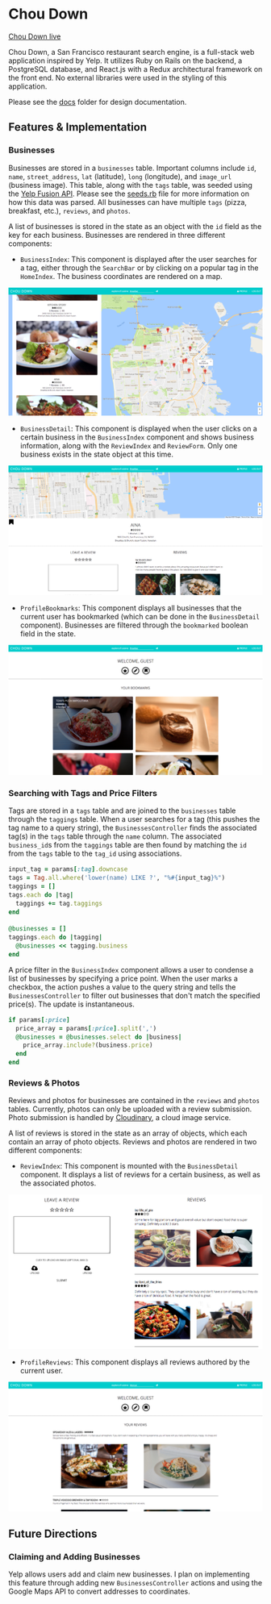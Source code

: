 # Chou Down

[Chou Down live][choudown]

Chou Down, a San Francisco restaurant search engine, is a full-stack web application inspired by Yelp. It utilizes Ruby on Rails on the backend, a PostgreSQL database, and React.js with a Redux architectural framework on the front end. No external libraries were used in the styling of this application.

Please see the [docs][docs] folder for design documentation.

## Features & Implementation

### Businesses

Businesses are stored in a `businesses` table. Important columns include `id`, `name`, `street_address`, `lat` (latitude), `long` (longitude), and `image_url` (business image). This table, along with the `tags` table, was seeded using the [Yelp Fusion API][yelp-fusion]. Please see the [seeds.rb][seeds] file for more information on how this data was parsed. All businesses can have multiple `tags` (pizza, breakfast, etc.), `reviews`, and `photos`.

A list of businesses is stored in the state as an object with the `id` field as the key for each business. Businesses are rendered in three different components:
* `BusinessIndex`: This component is displayed after the user searches for a tag, either through the `SearchBar` or by clicking on a popular tag in the `HomeIndex`. The business coordinates are rendered on a map.

<p align="center">
  <img src="readme_photos/business-index.png" alt="business-index">
</p>

* `BusinessDetail`: This component is displayed when the user clicks on a certain business in the `BusinessIndex` component and shows business information, along with the `ReviewIndex` and `ReviewForm`. Only one business exists in the state object at this time.

<p align="center">
  <img src="readme_photos/business-detail.png" alt="business-detail">
</p>

* `ProfileBookmarks`: This component displays all businesses that the current user has bookmarked (which can be done in the `BusinessDetail` component). Businesses are filtered through the `bookmarked` boolean field in the state.

<p align="center">
  <img src="readme_photos/profile-bookmarks.png" alt="profile-bookmarks">
</p>

### Searching with Tags and Price Filters

Tags are stored in a `tags` table and are joined to the `businesses` table through the `taggings` table. When a user searches for a tag (this pushes the tag name to a query string), the `BusinessesController` finds the associated tag(s) in the `tags` table through the `name` column. The associated `business_id`s from the `taggings` table are then found by matching the `id` from the `tags` table to the `tag_id` using associations.

```ruby
input_tag = params[:tag].downcase
tags = Tag.all.where('lower(name) LIKE ?', "%#{input_tag}%")
taggings = []
tags.each do |tag|
  taggings += tag.taggings
end

@businesses = []
taggings.each do |tagging|
  @businesses << tagging.business
end
```

A price filter in the `BusinessIndex` component allows a user to condense a list of businesses by specifying a price point. When the user marks a checkbox, the action pushes a value to the query string and tells the `BusinessesController` to filter out businesses that don't match the specified price(s). The update is instantaneous.  

```ruby
if params[:price]
  price_array = params[:price].split(',')
  @businesses = @businesses.select do |business|
    price_array.include?(business.price)
  end
end
```

### Reviews & Photos

Reviews and photos for businesses are contained in the `reviews` and `photos` tables. Currently, photos can only be uploaded with a review submission. Photo submission is handled by [Cloudinary][cloudinary], a cloud image service.

A list of reviews is stored in the state as an array of objects, which each contain an array of photo objects. Reviews and photos are rendered in two different components:
* `ReviewIndex`: This component is mounted with the `BusinessDetail` component. It displays a list of reviews for a certain business, as well as the associated photos.

<p align="center">
  <img src="readme_photos/review-photos.png" alt="review-photos">
</p>

* `ProfileReviews`: This component displays all reviews authored by the current user.

<p align="center">
  <img src="readme_photos/profile-reviews.png" alt="profile-reviews">
</p>

## Future Directions

### Claiming and Adding Businesses
Yelp allows users add and claim new businesses. I plan on implementing this feature through adding new `BusinessesController` actions and using the Google Maps API to convert addresses to coordinates.

[choudown]: http://www.choudown.com/
[docs]: ./docs
[yelp-fusion]: https://www.yelp.com/developers
[seeds]: ./db/seeds.rb
[cloudinary]: http://cloudinary.com/
